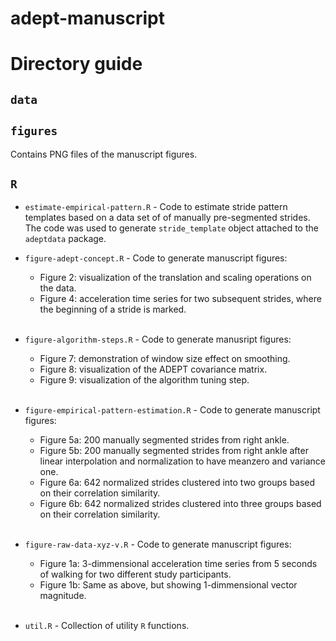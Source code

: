# adept-manuscript

# Directory guide 

## `data`

## `figures` 

Contains PNG files of the manuscript figures. 

## `R`

- `estimate-empirical-pattern.R` - Code to estimate stride pattern templates based on a data set of of manually pre-segmented strides. The code was used to generate `stride_template` object attached to the `adeptdata` package. 

- `figure-adept-concept.R` - Code to generate manuscript figures: 
    - Figure 2: visualization of the translation and scaling operations on the data. 
    - Figure 4: acceleration time series for two subsequent strides, where the beginning of a stride is marked. <br/><br/>
    
- `figure-algorithm-steps.R` - Code to generate manusript figures: 
    - Figure 7: demonstration of window size effect on smoothing. 
    - Figure 8: visualization of the ADEPT covariance matrix. 
    - Figure 9: visualization of the algorithm tuning step.<br/><br/>
    
- `figure-empirical-pattern-estimation.R` - Code to generate manuscript figures: 
    - Figure 5a: 200 manually segmented strides from right ankle. 
    - Figure 5b: 200 manually segmented strides from right ankle after linear interpolation and normalization to have meanzero and variance one.
    - Figure 6a: 642 normalized strides clustered into two groups based on their correlation similarity. 
    - Figure 6b: 642 normalized strides clustered into three groups based on their correlation similarity. <br/><br/>

- `figure-raw-data-xyz-v.R` - Code to generate manuscript figures: 
    - Figure 1a: 3-dimmensional acceleration time series from 5 seconds of walking for two different study participants. 
    - Figure 1b: Same as above, but showing 1-dimmensional vector magnitude. <br/><br/>
    
- `util.R` - Collection of utility `R` functions. 

